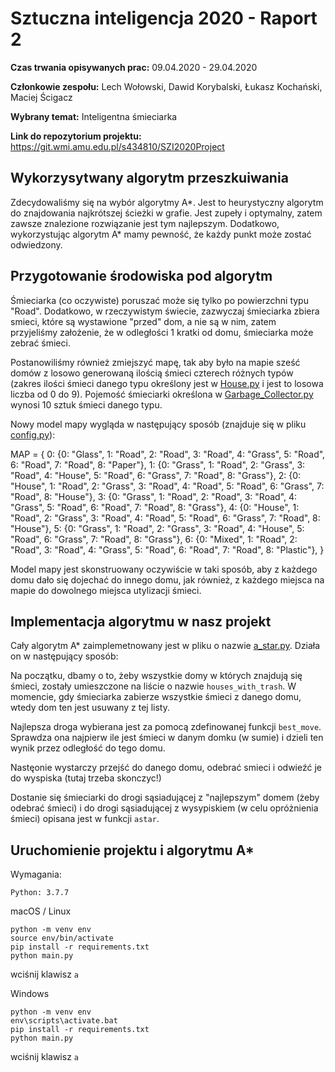 # Sztuczna inteligencja 2020 - Raport 2

**Czas trwania opisywanych prac:** 09.04.2020 - 29.04.2020

**Członkowie zespołu:** Lech Wołowski, Dawid Korybalski, Łukasz Kochański, Maciej Ścigacz

**Wybrany temat:** Inteligentna śmieciarka

**Link do repozytorium projektu:** https://git.wmi.amu.edu.pl/s434810/SZI2020Project

## Wykorzysytwany algorytm przeszkuiwania

Zdecydowaliśmy się na wybór algorytmy A*.  Jest to heurystyczny algorytm do znajdowania najkrótszej ścieżki w grafie. Jest zupeły i optymalny, zatem zawsze znalezione rozwiązanie jest tym najlepszym. Dodatkowo, wykorzystując algorytm A* mamy pewność, że każdy punkt może zostać odwiedzony. 

## Przygotowanie środowiska pod algorytm

Śmieciarka (co oczywiste) poruszać może się tylko po powierzchni typu "Road". Dodatkowo, w rzeczywistym świecie, zazwyczaj śmieciarka zbiera smieci, które są wystawione "przed" dom, a nie są w nim, zatem przyjeliśmy założenie, że w odległości 1 kratki od domu, śmieciarka może zebrać śmieci.

Postanowiliśmy również zmiejszyć mapę, tak aby było na mapie sześć domów z losowo generowaną ilością śmieci czterech różnych typów (zakres ilości śmieci danego typu określony jest w  [House.py](models/House.py) i jest to losowa liczba od 0 do 9). Pojemość śmieciarki określona w [Garbage_Collector.py](models/[Garbage_Collector.py) wynosi 10 sztuk śmieci danego typu. 

Nowy model mapy wygląda w następujący sposób (znajduje się w pliku [config.py](config.py)):

MAP = {
    0: {0: "Glass", 1: "Road", 2: "Road", 3: "Road", 4: "Grass", 5: "Road", 6: "Road", 7: "Road", 8: "Paper"},
    1: {0: "Grass", 1: "Road", 2: "Grass", 3: "Road", 4: "House", 5: "Road", 6: "Grass", 7: "Road", 8: "Grass"},
    2: {0: "House", 1: "Road", 2: "Grass", 3: "Road", 4: "Road", 5: "Road", 6: "Grass", 7: "Road", 8: "House"},
    3: {0: "Grass", 1: "Road", 2: "Road", 3: "Road", 4: "Grass", 5: "Road", 6: "Road", 7: "Road", 8: "Grass"},
    4: {0: "House", 1: "Road", 2: "Grass", 3: "Road", 4: "Road", 5: "Road", 6: "Grass", 7: "Road", 8: "House"},
    5: {0: "Grass", 1: "Road", 2: "Grass", 3: "Road", 4: "House", 5: "Road", 6: "Grass", 7: "Road", 8: "Grass"},
    6: {0: "Mixed", 1: "Road", 2: "Road", 3: "Road", 4: "Grass", 5: "Road", 6: "Road", 7: "Road", 8: "Plastic"},
}

Model mapy jest skonstruowany oczywiście w taki sposób, aby z każdego domu dało się dojechać do innego domu, jak również, z każdego miejsca na mapie do dowolnego miejsca utylizacji śmieci.

## Implementacja algorytmu w nasz projekt

Cały algorytm A* zaimplemetnowany jest w pliku o nazwie [a_star.py](a_star.py).  Działa on w następujący sposób:

Na początku, dbamy o to, żeby wszystkie domy w których znajdują się śmieci, zostały umieszczone na liście o nazwie  <code>houses_with_trash</code>. W momencie, gdy śmieciarka zabierze wszystkie śmieci z danego domu, wtedy dom ten jest usuwany z tej listy.

Najlepsza droga wybierana jest za pomocą zdefinowanej funkcji <code>best_move</code>. Sprawdza ona najpierw ile jest śmieci w danym domku (w sumie) i dzieli ten wynik przez odległość do tego domu.

Nastęonie wystarczy przejść do danego domu, odebrać smieci i odwieźć je do wyspiska (tutaj trzeba skonczyc!)
 
Dostanie się śmieciarki do drogi sąsiadującej z "najlepszym" domem (żeby odebrać śmieci) i do drogi sąsiadującej z wysypiskiem (w celu opróżnienia śmieci) opisana jest w funkcji <code>astar</code>.

## Uruchomienie projektu i algorytmu A*

Wymagania:

```
Python: 3.7.7
```

macOS / Linux

```
python -m venv env
source env/bin/activate
pip install -r requirements.txt
python main.py
```
wciśnij klawisz `a`

Windows

```
python -m venv env
env\scripts\activate.bat
pip install -r requirements.txt
python main.py
```
wciśnij klawisz `a`
